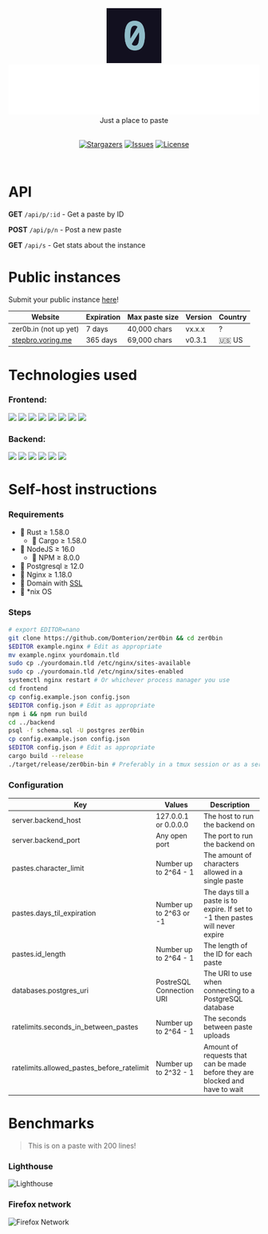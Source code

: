 <div align="center">
    <img src="assets/zero.png" height="110px"/>
	<br>
    <img src="assets/zer0bin.svg" height="100"/>
	<br>
    Just a place to paste
    <br>
	<br>
    <p align="center">
	<a href="https://github.com/domterion/zer0bin/stargazers">
		<img alt="Stargazers" src="https://custom-icon-badges.herokuapp.com/github/stars/domterion/zer0bin?style=for-the-badge&logo=star&color=f6c177&logoColor=31748f&labelColor=12101F"></a>
<!-- 	<a href="https://github.com/domterion/zer0bin/releases/latest">
		<img alt="Releases" src="https://img.shields.io/github/release/domterion/zer0bin?style=for-the-badge&logo=github&color=31748f&logoColor=ebbcba&labelColor=12101F"/></a> -->
	<a href="https://github.com/domterion/zer0bin/issues">
		<img alt="Issues" src="https://custom-icon-badges.herokuapp.com/github/issues/domterion/zer0bin?style=for-the-badge&logo=issue-opened&color=9ccfd8&logoColor=eb6f92&labelColor=12101F"></a>
	<a href="https://github.com/Domterion/zer0bin/blob/main/LICENSE">
		<img alt="License" src="https://custom-icon-badges.herokuapp.com/github/license/domterion/zer0bin?style=for-the-badge&logo=law&color=c4a7e7&logoColor=ebbcba&labelColor=12101F"></a>
</p>
    <br>
</div>

# API

**GET** `/api/p/:id` - Get a paste by ID

**POST** `/api/p/n` - Post a new paste

**GET** `/api/s` - Get stats about the instance

# Public instances

Submit your public instance [here](https://github.com/Domterion/zer0bin/issues/new?assignees=&labels=&template=03_public_instance.md&title=%F0%9F%9A%80+)!

| Website                                        | Expiration | Max paste size | Version | Country |
| ---------------------------------------------- | ---------- | ---------------| --------| ------- |
| zer0b.in (not up yet)                          | 7 days     | 40,000 chars   | vx.x.x  | ?       |
| [stepbro.voring.me](https://stepbro.voring.me) | 365 days   | 69,000 chars   | v0.3.1  | 🇺🇸 US   |

# Technologies used

### Frontend:
<a href="https://pugjs.org/"><img src="https://camo.githubusercontent.com/2eb688a747805c9acd144faf728c8a30f86fc4ca5fb39e6528232f0372151364/68747470733a2f2f63646e2e7261776769742e636f6d2f7075676a732f7075672d6c6f676f2f656563343336636565386664396431373236643738333963626539396431663639343639326330632f5356472f7075672d66696e616c2d6c6f676f2d5f2d636f6c6f75722d3132382e737667" height=30/></a> <a href="https://sass-lang.com/"><img src="https://upload.wikimedia.org/wikipedia/commons/9/96/Sass_Logo_Color.svg" height=30/></a> <a href="https://rosepinetheme.com/"><img src="https://raw.githubusercontent.com/rose-pine/rose-pine-theme/27ee1976cc42a85edff37fe22c16de180c4874dc/assets/icon.svg" height=30/></a> <a href="https://jquery.com/"><img src="https://external-content.duckduckgo.com/iu/?u=https%3A%2F%2Flogodix.com%2Flogo%2F941120.png" height=30/></a> <a href="https://highlightjs.org/"><img src="https://avatars.githubusercontent.com/u/9039821?s=200&v=4" height=30/></a> <a href="https://github.com/ant-design/ant-design-icons"><img src="https://cdn.discordapp.com/attachments/810799100940255260/953169390851985438/ezgif.com-gif-maker19.png" height=30/></a> <a href="https://parceljs.org/"><img src="https://cdn.discordapp.com/attachments/810799100940255260/952772963189526578/ezgif.com-gif-maker17.png" height=30/></a> <a href="https://npmjs.org"><img src="https://authy.com/wp-content/uploads/npm-logo.png" height=30/></a>

### Backend:
<a href="https://actix.rs/"><img src="https://pool.jortage.com/voringme/misskey/4b9341f0-131f-4c7c-8a99-73b9ae6fa64c.png" height=30/></a> <a href="https://github.com/serde-rs/serde"><img src="https://cdn.discordapp.com/attachments/810799100940255260/949485779242070076/unknown.png" height=30/></a> <a href="https://github.com/launchbadge/sqlx"><img src="https://pool.jortage.com/voringme/misskey/addbd8d2-4eba-462d-b7f4-0d5f81b991ac.png" height=30/></a> <a href="https://github.com/chronotope/chrono"><img src="https://avatars.githubusercontent.com/u/20810954?s=200&v=4" height=30/></a> <a href="https://www.postgresql.org/"><img src="https://upload.wikimedia.org/wikipedia/commons/thumb/2/29/Postgresql_elephant.svg/1985px-Postgresql_elephant.svg.png" height=30/></a> <a href="https://github.com/ai/nanoid"><img src="https://camo.githubusercontent.com/c306d97014be1caa9a2a511a0ff4722d54a77b0b6c81a18c81113d6051408325/68747470733a2f2f61692e6769746875622e696f2f6e616e6f69642f6c6f676f2e737667" height=30/></a>

# Self-host instructions

### Requirements

- 🦀 Rust ≥ 1.58.0
	- 🚢 Cargo ≥ 1.58.0
- 🐢 NodeJS ≥ 16.0 
	- 🚀 NPM ≥ 8.0.0
- 🐘 Postgresql ≥ 12.0
- 🦝 Nginx ≥ 1.18.0
- 🌄 Domain with [SSL](https://letsencrypt.org/)
- 🐧 \*nix OS

### Steps
<!--
1. `git clone https://github.com/Domterion/zer0bin && cd zer0bin`
2. Edit `example.nginx` as appropriate, then `mv example.nginx yourdomain.tld && for i in /etc/nginx/sites-available/ /etc/nginx/sites-enabled/; do cp ./yourdomain.tld $i; done && systemctl nginx restart`
3. `psql -f schema.sql -U postgres zer0bin`
4. `cd frontend`
5. `cp config.example.json config.json` and edit as appropriate
6. `npm i && npm run build`
7. `cd ../backend`
8. `cp config.example.json config.json` and edit as appropriate
9. `cargo build --release`
10. `./target/release/backend` (preferably in a tmux session or as a service)
-->

```bash
# export EDITOR=nano
git clone https://github.com/Domterion/zer0bin && cd zer0bin
$EDITOR example.nginx # Edit as appropriate
mv example.nginx yourdomain.tld
sudo cp ./yourdomain.tld /etc/nginx/sites-available
sudo cp ./yourdomain.tld /etc/nginx/sites-enabled
systemctl nginx restart # Or whichever process manager you use
cd frontend
cp config.example.json config.json
$EDITOR config.json # Edit as appropriate
npm i && npm run build
cd ../backend
psql -f schema.sql -U postgres zer0bin
cp config.example.json config.json
$EDITOR config.json # Edit as appropriate
cargo build --release
./target/release/zer0bin-bin # Preferably in a tmux session or as a service
```

### Configuration

| Key                                        | Values                   | Description                                                                    |
| ------------------------------------------ | ------------------------ | ------------------------------------------------------------------------------ |
| server.backend_host                        | 127.0.0.1 or 0.0.0.0     | The host to run the backend on                                                 |
| server.backend_port                        | Any open port            | The port to run the backend on                                                 |
| pastes.character_limit                     | Number up to 2^64 - 1    | The amount of characters allowed in a single paste                             |
| pastes.days_til_expiration                 | Number up to 2^63 or -1  | The days till a paste is to expire. If set to -1 then pastes will never expire |
| pastes.id_length                           | Number up to 2^64 - 1    | The length of the ID for each paste                                            |
| databases.postgres_uri                     | PostreSQL Connection URI | The URI to use when connecting to a PostgreSQL database                        |
| ratelimits.seconds_in_between_pastes       | Number up to 2^64 - 1    | The seconds between paste uploads                                              |
| ratelimits.allowed_pastes_before_ratelimit | Number up to 2^32 - 1    | Amount of requests that can be made before they are blocked and have to wait   |

# Benchmarks
> This is on a paste with 200 lines!

### Lighthouse
![Lighthouse](https://user-images.githubusercontent.com/44733677/158105961-7e186b86-54a8-44ac-ad81-65d6cd4b8eb2.png)

### Firefox network
![Firefox Network](https://user-images.githubusercontent.com/44733677/158106344-71c4bb71-450b-4c9a-8473-05e304da41f3.png)
